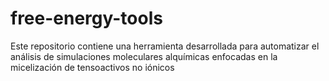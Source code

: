 # free-energy-tools
Este repositorio contiene una herramienta desarrollada para automatizar el análisis de simulaciones moleculares alquímicas enfocadas en la micelización de tensoactivos no iónicos
